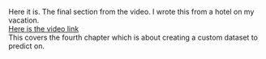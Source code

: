 <p>Here it is. The final section from the video. I wrote this from a hotel on my vacation.</br>
<a href='https://www.youtube.com/watch?v=Z_ikDlimN6A'>Here is the video link</a></br>
This covers the fourth chapter which is about creating a custom dataset to predict on.
</p>
